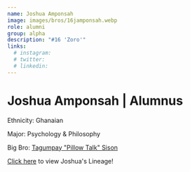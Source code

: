 ```yaml
---
name: Joshua Amponsah
image: images/bros/16jamponsah.webp
role: alumni
group: alpha
description: "#16 'Zoro'"
links:
  # instagram: 
  # twitter: 
  # linkedin: 
---
```


# Joshua Amponsah | Alumnus
Ethnicity: Ghanaian

Major: Psychology & Philosophy

Big Bro: [Tagumpay "Pillow Talk" Sison](09tsison)

[Click here](/ujis/) to view Joshua's Lineage!
